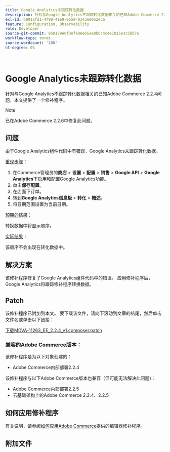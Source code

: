 ```yaml
---
title: Google Analytics未跟踪转化数据
description: 针对与Google Analytics不跟踪转化数据相关的已知Adobe Commerce 2.2.4问题，本文提供了一个修补程序。
exl-id: b9012fd1-4f90-41e9-9559-0343ee052ec6
feature: Configuration, Observability
role: Developer
source-git-commit: 958179e0f3efe08e65ea8b0c4c4e1015e3c5bb76
workflow-type: tm+mt
source-wordcount: '280'
ht-degree: 0%

---
```


# Google Analytics未跟踪转化数据

针对与Google Analytics不跟踪转化数据相关的已知Adobe Commerce 2.2.4问题，本文提供了一个修补程序。

>[!NOTE]
>
>已在Adobe Commerce 2.2.6中修复此问题。

## 问题

由于Google Analytics组件代码中有错误，Google Analytics未跟踪转化数据。

<u>重现步骤</u>：

1. 在Commerce管理员的&#x200B;**商店** > **设置** > **配置** > **销售** > **Google API** > **Google Analytics**&#x200B;下启用和配置Google Analytics功能。
1. 单击&#x200B;**保存配置**。
1. 在店面下订单。
1. 转到&#x200B;**Google Analytics信息板** > **转化** > **概述**。
1. 将日期范围设置为当前日期。

<u>预期的结果</u>：

转换数据中将显示顺序。

<u>实际结果</u>：

该顺序不会出现在转化数据中。

## 解决方案

该修补程序修复了Google Analytics组件代码中的错误。 应用修补程序后，Google Analytics将跟踪修补程序转换数据。

## Patch

该修补程序已附加到本文。 要下载该文件，请向下滚动到文章的结尾，然后单击文件名或单击以下链接：

[下载MDVA-11263\_EE\_2.2.4\_v1.composer.patch](assets/MDVA-11263_EE_2.2.4_v1.composer.patch.zip)

### 兼容的Adobe Commerce版本：

该修补程序是为以下对象创建的：

* Adobe Commerce内部部署2.2.4

该修补程序与以下Adobe Commerce版本也兼容（但可能无法解决此问题）：

* Adobe Commerce内部部署2.2.5
* 云基础架构上的Adobe Commerce 2.2.4、2.2.5

## 如何应用修补程序

有关说明，请参阅[如何应用Adobe Commerce](/help/how-to/general/how-to-apply-a-composer-patch-provided-by-magento.md)提供的编辑器修补程序。

## 附加文件

